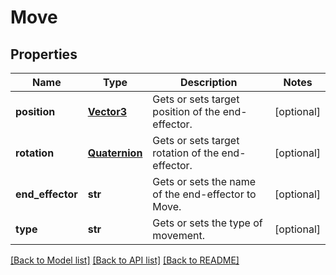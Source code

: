 # Move

## Properties
Name | Type | Description | Notes
------------ | ------------- | ------------- | -------------
**position** | [**Vector3**](Vector3.md) | Gets or sets target position of the end-effector. | [optional] 
**rotation** | [**Quaternion**](Quaternion.md) | Gets or sets target rotation of the end-effector. | [optional] 
**end_effector** | **str** | Gets or sets the name of the end-effector to Move. | [optional] 
**type** | **str** | Gets or sets the type of movement. | [optional] 

[[Back to Model list]](../README.md#documentation-for-models) [[Back to API list]](../README.md#documentation-for-api-endpoints) [[Back to README]](../README.md)


